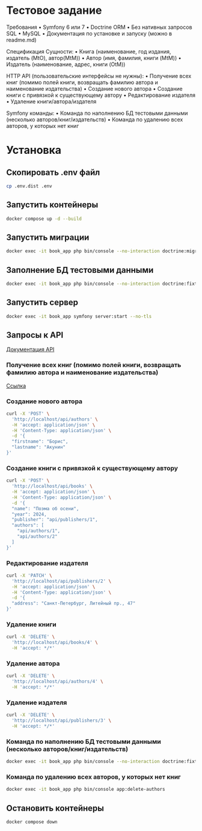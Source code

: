 # Тестовое задание

Требования
• Symfony 6 или 7
• Doctrine ORM
• Без нативных запросов SQL
• MySQL
• Документация по установке и запуску (можно в readme.md)

Спецификация
Сущности:
• Книга (наименование, год издания, издатель (MtO), автор(MtM))
• Автор (имя, фамилия, книги (MtM))
• Издатель (наименование, адрес, книги (OtM))

HTTP API (пользовательские интерфейсы не нужны):
• Получение всех книг (помимо полей книги, возвращать фамилию автора и наименование издательства)
• Создание нового автора
• Создание книги с привязкой к существующему автору
• Редактирование издателя
• Удаление книги/автора/издателя

Symfony команды:
• Команда по наполнению БД тестовыми данными (несколько авторов/книг/издательств)
• Команда по удалению всех авторов, у которых нет книг

# Установка

## Скопировать .env файл

```sh
cp .env.dist .env
```

## Запустить контейнеры

```sh
docker compose up -d --build
```

## Запустить миграции

```sh
docker exec -it book_app php bin/console --no-interaction doctrine:migrations:migrate
```

## Заполнение БД тестовыми данными

```sh
docker exec -it book_app php bin/console --no-interaction doctrine:fixtures:load
```

## Запустить сервер

```sh
docker exec -it book_app symfony server:start --no-tls
```

## Запросы к API

[Документация API](http://localhost/api)

### Получение всех книг (помимо полей книги, возвращать фамилию автора и наименование издательства)

[Ссылка](http://localhost/api/books)

### Создание нового автора

```sh
curl -X 'POST' \
  'http://localhost/api/authors' \
  -H 'accept: application/json' \
  -H 'Content-Type: application/json' \
  -d '{
  "firstname": "Борис",
  "lastname": "Акунин"
}'
```

### Создание книги с привязкой к существующему автору

```sh
curl -X 'POST' \
  'http://localhost/api/books' \
  -H 'accept: application/json' \
  -H 'Content-Type: application/json' \
  -d '{
  "name": "Поэма об осени",
  "year": 2024,
  "publisher": "api/publishers/1",
  "authors": [
    "api/authors/1",
    "api/authors/2"
  ]
}'
```

### Редактирование издателя

```sh
curl -X 'PATCH' \
  'http://localhost/api/publishers/2' \
  -H 'accept: application/json' \
  -H 'Content-Type: application/json' \
  -d '{
  "address": "Санкт-Петербург, Литейный пр., 47"
}'
```

### Удаление книги

```sh
curl -X 'DELETE' \
  'http://localhost/api/books/4' \
  -H 'accept: */*'
```

### Удаление автора

```sh
curl -X 'DELETE' \
  'http://localhost/api/authors/4' \
  -H 'accept: */*'
```

### Удаление издателя

```sh
curl -X 'DELETE' \
  'http://localhost/api/publishers/3' \
  -H 'accept: */*'
```

### Команда по наполнению БД тестовыми данными (несколько авторов/книг/издательств)

```sh
docker exec -it book_app php bin/console --no-interaction doctrine:fixtures:load
```

### Команда по удалению всех авторов, у которых нет книг

```sh
docker exec -it book_app php bin/console app:delete-authors
```

## Остановить контейнеры

```sh
docker compose down
```
